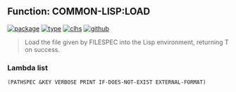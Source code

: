## Function: COMMON-LISP:LOAD
[![package](https://img.shields.io/badge/Package-COMMON--LISP-5f9ea0.svg?style=social&colorA=999999)](../) [![type](https://img.shields.io/badge/Type-Function-5f9ea0.svg?style=social&colorA=999999)](../#function) [![clhs](https://img.shields.io/badge/CLHS-LOAD-5f9ea0.svg?style=social&colorA=999999)](http://www.lispworks.com/documentation/HyperSpec/Body/f_load.htm) [![github](https://img.shields.io/badge/GitHub-View_the_source-5f9ea0.svg?style=social&colorA=999999&logo=github)](https://github.com/sbcl/sbcl/blob/master/src/code/target-load.lisp/) 

> Load the file given by FILESPEC into the Lisp environment, returning
> T on success.

### Lambda list
```
(PATHSPEC &KEY VERBOSE PRINT IF-DOES-NOT-EXIST EXTERNAL-FORMAT)
```
